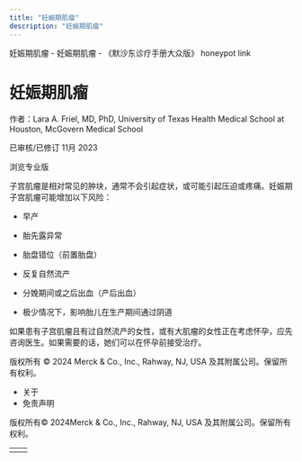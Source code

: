 ```yaml
---
title: "妊娠期肌瘤"
description: "妊娠期肌瘤"
---
```


﻿妊娠期肌瘤 \- 妊娠期肌瘤 \- 《默沙东诊疗手册大众版》 honeypot link

# 妊娠期肌瘤

作者：Lara A. Friel, MD, PhD, University of Texas Health Medical School at Houston,
McGovern Medical School

已审核/已修订 11月 2023

浏览专业版

子宫肌瘤是相对常见的肿块，通常不会引起症状，或可能引起压迫或疼痛。妊娠期子宫肌瘤可能增加以下风险：

- 早产

- 胎先露异常

- 胎盘错位（前置胎盘）

- 反复自然流产

- 分娩期间或之后出血（产后出血）

- 极少情况下，影响胎儿在生产期间通过阴道


如果患有子宫肌瘤且有过自然流产的女性，或有大肌瘤的女性正在考虑怀孕，应先咨询医生。如果需要的话，她们可以在怀孕前接受治疗。



版权所有 © 2024
Merck & Co., Inc., Rahway, NJ, USA 及其附属公司。保留所有权利。

- 关于
- 免责声明

版权所有© 2024Merck & Co., Inc., Rahway, NJ, USA 及其附属公司。保留所有权利。

|     |     |
| --- | --- |
|  |  |